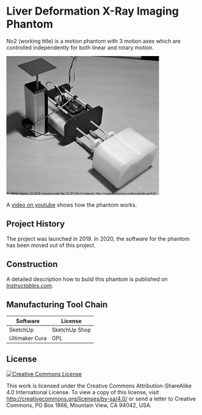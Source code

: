 # Liver Deformation X-Ray Imaging Phantom
No2 (working title) is a motion phantom with 3 motion axes which are controlled independently for both linear and rotary motion.

![No2 Motion Phantom](No2-Photo-Small-BW.png  "")

A [video on youtube](https://youtu.be/QqYBeX8754M) shows how the phantom works.

## Project History
The project was launched in 2019. In 2020, the software for the phantom has been moved out of this project.

## Construction

A detailed description how to build this phantom is published on *[Instructables.com](https://www.instructables.com/id/Liver-Deformation-X-Ray-Imaging-Phantom/)*.

## Manufacturing Tool Chain

Software | License 
---- | -------
SketchUp | SketchUp Shop 
Ultimaker Cura | GPL

## License
<a rel="license" href="http://creativecommons.org/licenses/by-sa/4.0/"><img alt="Creative Commons License" style="border-width:0" src="https://i.creativecommons.org/l/by-sa/4.0/88x31.png" /></a>

This work is licensed under the Creative Commons Attribution-ShareAlike 4.0 International License. To view a copy of this license, visit http://creativecommons.org/licenses/by-sa/4.0/ or send a letter to Creative Commons, PO Box 1866, Mountain View, CA 94042, USA.